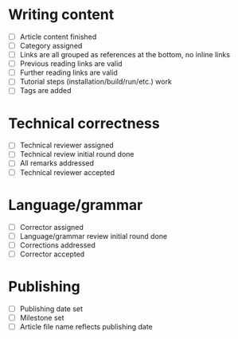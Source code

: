 # Writing content

* [ ] Article content finished
* [ ] Category assigned
* [ ] Links are all grouped as references at the bottom, no inline links
* [ ] Previous reading links are valid
* [ ] Further reading links are valid
* [ ] Tutorial steps (installation/build/run/etc.) work
* [ ] Tags are added

# Technical correctness

* [ ] Technical reviewer assigned
* [ ] Technical review initial round done
* [ ] All remarks addressed
* [ ] Technical reviewer accepted

# Language/grammar

* [ ] Corrector assigned
* [ ] Language/grammar review initial round done
* [ ] Corrections addressed
* [ ] Corrector accepted

# Publishing

* [ ] Publishing date set
* [ ] Milestone set
* [ ] Article file name reflects publishing date